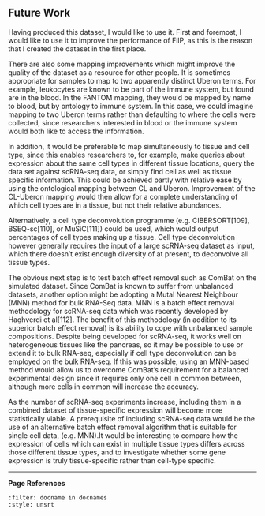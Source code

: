 ## Future Work


Having produced this dataset, I would like to use it. First and foremost, I would like to use it to improve the performance of FilP, as this is the reason that I created the dataset in the first place.

There are also some mapping improvements which might improve the quality of the dataset as a resource for other people. It is sometimes appropriate for samples to map to two apparently distinct Uberon terms. For example, leukocytes are known to be part of the immune system, but found are in the blood. In the FANTOM mapping, they would be mapped by name to blood, but by ontology to immune system. In this case, we could imagine mapping to two Uberon terms rather than defaulting to where the cells were collected, since researchers interested in blood or the immune system would both like to access the information. 

In addition, it would be preferable to map simultaneously to tissue and cell type, since this enables researchers to, for example, make queries about expression about the same cell types in different tissue locations, query the data set against scRNA-seq data, or simply find cell as well as tissue specific information.  This could be achieved partly with relative ease by using the ontological mapping between CL and Uberon. Improvement of the CL-Uberon mapping would then allow for a complete understanding of which cell types are in a tissue, but not their relative abundances.  

Alternatively, a cell type deconvolution programme (e.g. CIBERSORT[109], BSEQ-sc[110], or MuSiC[111]) could be used, which would output percentages of cell types making up a tissue. Cell type deconvolution however generally requires the input of a large scRNA-seq dataset as input, which there doesn’t exist enough diversity of at present, to deconvolve all tissue types.

The obvious next step is to test batch effect removal such as ComBat on the simulated dataset. Since ComBat is known to suffer from unbalanced datasets, another option might be adopting a Mutal Nearest Neighbour (MNN) method for bulk RNA-Seq data. MNN is a batch effect removal methodology for scRNA-seq data which was recently developed by Haghverdi et al[112]. The benefit of this methodology (in addition to its superior batch effect removal) is its ability to cope with unbalanced sample compositions.  Despite being developed for scRNA-seq, it works well on heterogeneous tissues like the pancreas, so it may be possible to use or extend it to bulk RNA-seq, especially if cell type deconvolution can be employed on the bulk RNA-seq. If this was possible, using an MNN-based method would allow us to overcome ComBat’s requirement for a balanced experimental design since it requires only one cell in common between, although more cells in common will increase the accuracy. 

As the number of scRNA-seq experiments increase, including them in a combined dataset of tissue-specific expression will become more statistically viable. A prerequisite of including scRNA-seq data would be the use of an alternative batch effect removal algorithm that is suitable for single cell data, (e.g. MNN).It would be interesting to compare how the expression of cells which can exist in multiple tissue types differs across those different tissue types, and to investigate whether some gene expression is truly tissue-specific rather than cell-type specific.


---
**Page References**

```{bibliography} /_bibliography/references.bib
:filter: docname in docnames
:style: unsrt
```
